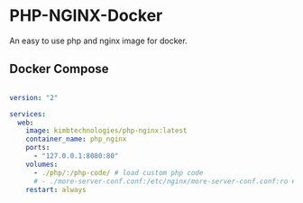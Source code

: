 # PHP-NGINX-Docker

An easy to use php and nginx image for docker.

## Docker Compose

```yaml

version: "2"

services:
  web:
    image: kimbtechnologies/php-nginx:latest
    container_name: php_nginx
    ports:
      - "127.0.0.1:8080:80"
    volumes:
      - ./php/:/php-code/ # load custom php code
      # - ./more-server-conf.conf:/etc/nginx/more-server-conf.conf:ro # add config options to the nginx conf (see file in repository for example)
    restart: always

```
